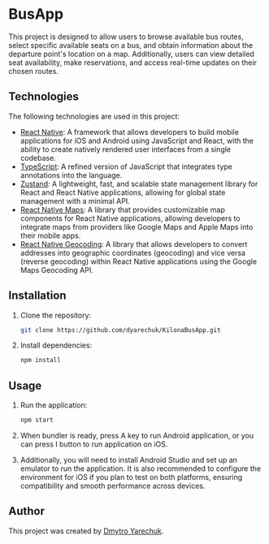 # BusApp

This project is designed to allow users to browse available bus routes, select specific available seats on a bus, and obtain information about the departure point's location on a map. Additionally, users can view detailed seat availability, make reservations, and access real-time updates on their chosen routes.

## Technologies

The following technologies are used in this project:

- [React Native](https://reactnative.dev/): A framework that allows developers to build mobile applications for iOS and Android using JavaScript and React, with the ability to create natively rendered user interfaces from a single codebase.
- [TypeScript](https://www.typescriptlang.org/): A refined version of JavaScript that integrates type annotations into the language.
- [Zustand](https://zustand-demo.pmnd.rs/): A lightweight, fast, and scalable state management library for React and React Native applications, allowing for global state management with a minimal API.
- [React Native Maps](https://www.npmjs.com/package/react-native-maps/): A library that provides customizable map components for React Native applications, allowing developers to integrate maps from providers like Google Maps and Apple Maps into their mobile apps.
- [React Native Geocoding](https://www.npmjs.com/package/react-native-geocoding/): A library that allows developers to convert addresses into geographic coordinates (geocoding) and vice versa (reverse geocoding) within React Native applications using the Google Maps Geocoding API.

## Installation

1. Clone the repository:

    ```bash
    git clone https://github.com/dyarechuk/KilonaBusApp.git
    ```

2. Install dependencies:

    ```bash
    npm install
    ```

## Usage

1. Run the application:

    ```bash
    npm start
    ```

2. When bundler is ready, press A key to run Android application, or you can press I button to run application on iOS.

3. Additionally, you will need to install Android Studio and set up an emulator to run the application. It is also recommended to configure the environment for iOS if you plan to test on both platforms, ensuring compatibility and smooth performance across devices.

## Author

This project was created by [Dmytro Yarechuk](https://github.com/Dyarechuk).